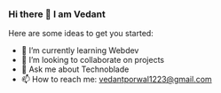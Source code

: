 ### Hi there 👋 I am Vedant



Here are some ideas to get you started:

- 🌱 I’m currently learning Webdev
- 👯 I’m looking to collaborate on projects
- 💬 Ask me about Technoblade
- 📫 How to reach me: vedantporwal1223@gmail.com

